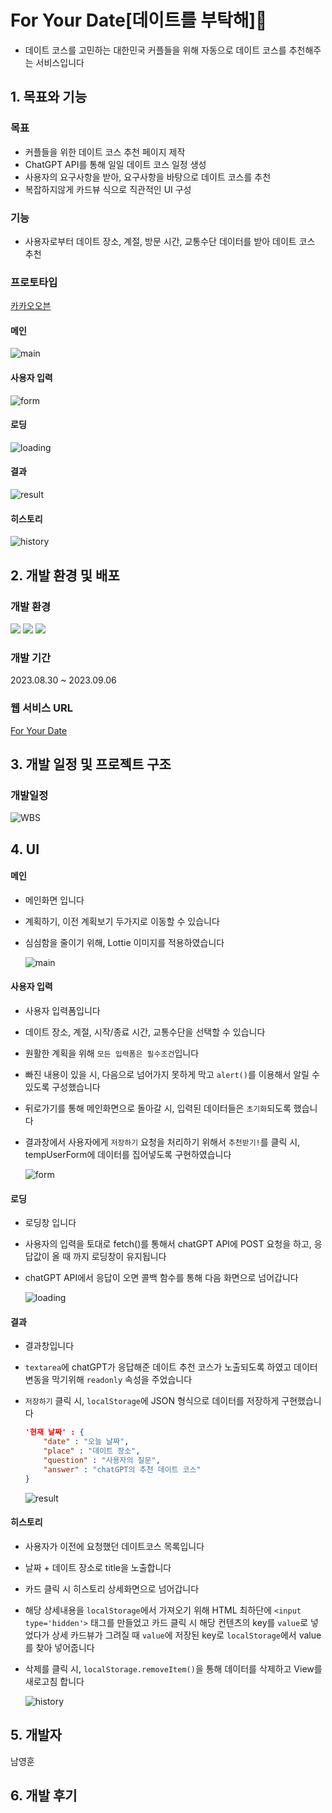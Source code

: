 # For Your Date[데이트를 부탁해]👫
- 데이트 코스를 고민하는 대한민국 커플들을 위해 자동으로 데이트 코스를 추천해주는 서비스입니다

## 1. 목표와 기능
### 목표
- 커플들을 위한 데이트 코스 추천 페이지 제작
- ChatGPT API를 통해 일일 데이트 코스 일정 생성
- 사용자의 요구사항을 받아, 요구사항을 바탕으로 데이트 코스를 추천
- 복잡하지않게 카드뷰 식으로 직관적인 UI 구성

### 기능
- 사용자로부터 데이트 장소, 계절, 방문 시간, 교통수단 데이터를 받아 데이트 코스 추천

### 프로토타입
[카카오오븐](https://ovenapp.io/view/U23mWtW1jsSSKADVnLsFzei88m4K0wid/)

#### 메인
![main](https://github.com/Nam-Younghoon/For_Your_Date/assets/58909988/0f35e820-0ff9-40b0-baa9-889f2bc61220)
#### 사용자 입력
![form](https://github.com/Nam-Younghoon/For_Your_Date/assets/58909988/cdb05836-a4b4-4dbd-bbe3-3d9c69845ff0)
#### 로딩
![loading](https://github.com/Nam-Younghoon/For_Your_Date/assets/58909988/32ca7f1b-d6fd-4f1c-b2e8-ba356c47278e)
#### 결과
![result](https://github.com/Nam-Younghoon/For_Your_Date/assets/58909988/68f26173-1f17-40c9-bf17-563071607cec)
#### 히스토리
![history](https://github.com/Nam-Younghoon/For_Your_Date/assets/58909988/6c4f39ae-9499-475d-80db-388b87165f02)




## 2. 개발 환경 및 배포
### 개발 환경
<a href="https://img.shields.io/badge/-HTML5-E34F26?logo=HTML5&logoColor=white" target="_blank"><img src="https://img.shields.io/badge/-HTML5-E34F26?logo=HTML5&logoColor=white"/></a>
<a href="https://img.shields.io/badge/css3-1572B6?logo=css3&logoColor=white" target="_blank"><img src="https://img.shields.io/badge/css3-1572B6?logo=css3&logoColor=white"/></a>
<a href="https://img.shields.io/badge/javascript-F7DF1E?logo=javascript&logoColor=white" target="_blank"><img src="https://img.shields.io/badge/javascript-F7DF1E?logo=javascript&logoColor=white"/></a>


### 개발 기간
2023.08.30 ~ 2023.09.06


### 웹 서비스 URL
[For Your Date](https://nam-younghoon.github.io/For_Your_Date/)


## 3. 개발 일정 및 프로젝트 구조

### 개발일정
![WBS](https://github.com/Nam-Younghoon/For_Your_Date/assets/58909988/72d425a4-d9bf-4f86-92df-89c9c29f9d4d)


## 4. UI

#### 메인
- 메인화면 입니다
- 계획하기, 이전 계획보기 두가지로 이동할 수 있습니다
- 심심함을 줄이기 위해, Lottie 이미지를 적용하였습니다

    ![main](https://github.com/Nam-Younghoon/For_Your_Date/assets/58909988/5dfb795f-257b-4331-a70c-7c4e9255acc1)

#### 사용자 입력
- 사용자 입력폼입니다
- 데이트 장소, 계절, 시작/종료 시간, 교통수단을 선택할 수 있습니다
- 원활한 계획을 위해 `모든 입력폼은 필수조건`입니다
- 빠진 내용이 있을 시, 다음으로 넘어가지 못하게 막고 `alert()`를 이용해서 알릴 수 있도록 구성했습니다
- 뒤로가기를 통해 메인화면으로 돌아갈 시, 입력된 데이터들은 `초기화`되도록 했습니다
- 결과창에서 사용자에게 `저장하기` 요청을 처리하기 위해서 `추천받기!`를 클릭 시, tempUserForm에 데이터를 집어넣도록 구현하였습니다

    ![form](https://github.com/Nam-Younghoon/For_Your_Date/assets/58909988/ccec54bd-3d17-4c6c-a305-60af4be27eac)

#### 로딩
- 로딩창 입니다
- 사용자의 입력을 토대로 fetch()를 통해서 chatGPT API에 POST 요청을 하고, 응답값이 올 때 까지 로딩창이 유지됩니다
- chatGPT API에서 응답이 오면 콜백 함수를 통해 다음 화면으로 넘어갑니다

    ![loading](https://github.com/Nam-Younghoon/For_Your_Date/assets/58909988/b87ee6d1-d552-4a57-9a2c-adf78beb87c5)

#### 결과
- 결과창입니다
- `textarea`에 chatGPT가 응답해준 데이트 추천 코스가 노출되도록 하였고 데이터 변동을 막기위해 `readonly` 속성을 주었습니다
- `저장하기` 클릭 시, `localStorage`에 JSON 형식으로 데이터를 저장하게 구현했습니다
    ```JSON
    '현재 날짜' : {
        "date" : "오늘 날짜",
        "place" : "데이트 장소", 
        "question" : "사용자의 질문", 
        "answer" : "chatGPT의 추천 데이트 코스"
    }
    ```


    ![result](https://github.com/Nam-Younghoon/For_Your_Date/assets/58909988/16d8f687-9977-47ff-b8e6-1edb3fb7ad40)

#### 히스토리
- 사용자가 이전에 요청했던 데이트코스 목록입니다
- 날짜 + 데이트 장소로 title을 노출합니다
- 카드 클릭 시 히스토리 상세화면으로 넘어갑니다
- 해당 상세내용을 `localStorage`에서 가져오기 위해 HTML 최하단에 `<input type='hidden'>` 태그를 만들었고 카드 클릭 시 해당 컨텐츠의 key를 `value`로 넣었다가 상세 카드뷰가 그려질 때 `value`에 저장된 key로 `localStorage`에서 value를 찾아 넣어줍니다
- 삭제를 클릭 시, `localStorage.removeItem()`을 통해 데이터를 삭제하고 View를 새로고침 합니다

    ![history](https://github.com/Nam-Younghoon/For_Your_Date/assets/58909988/c3b47a1a-5af9-430a-be1f-583dec64ffbb)

## 5. 개발자
남영훈

## 6. 개발 후기
